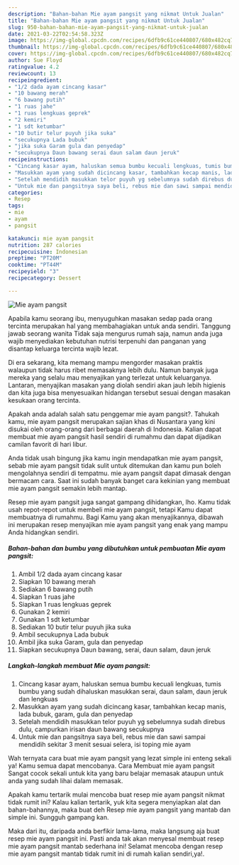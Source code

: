 ```yaml
---
description: "Bahan-bahan Mie ayam pangsit yang nikmat Untuk Jualan"
title: "Bahan-bahan Mie ayam pangsit yang nikmat Untuk Jualan"
slug: 950-bahan-bahan-mie-ayam-pangsit-yang-nikmat-untuk-jualan
date: 2021-03-22T02:54:58.323Z
image: https://img-global.cpcdn.com/recipes/6dfb9c61ce440807/680x482cq70/mie-ayam-pangsit-foto-resep-utama.jpg
thumbnail: https://img-global.cpcdn.com/recipes/6dfb9c61ce440807/680x482cq70/mie-ayam-pangsit-foto-resep-utama.jpg
cover: https://img-global.cpcdn.com/recipes/6dfb9c61ce440807/680x482cq70/mie-ayam-pangsit-foto-resep-utama.jpg
author: Sue Floyd
ratingvalue: 4.2
reviewcount: 13
recipeingredient:
- "1/2 dada ayam cincang kasar"
- "10 bawang merah"
- "6 bawang putih"
- "1 ruas jahe"
- "1 ruas lengkuas geprek"
- "2 kemiri"
- "1 sdt ketumbar"
- "10 butir telur puyuh jika suka"
- "secukupnya Lada bubuk"
- "jika suka Garam gula dan penyedap"
- "secukupnya Daun bawang serai daun salam daun jeruk"
recipeinstructions:
- "Cincang kasar ayam, haluskan semua bumbu kecuali lengkuas, tumis bumbu yang sudah dihaluskan masukkan serai, daun salam, daun jeruk dan lengkuas"
- "Masukkan ayam yang sudah dicincang kasar, tambahkan kecap manis, lada bubuk, garam, gula dan penyedap"
- "Setelah mendidih masukkan telor puyuh yg sebelumnya sudah direbus dulu, campurkan irisan daun bawang secukupnya"
- "Untuk mie dan pangsitnya saya beli, rebus mie dan sawi sampai mendidih sekitar 3 menit sesuai selera, isi toping mie ayam"
categories:
- Resep
tags:
- mie
- ayam
- pangsit

katakunci: mie ayam pangsit 
nutrition: 287 calories
recipecuisine: Indonesian
preptime: "PT20M"
cooktime: "PT44M"
recipeyield: "3"
recipecategory: Dessert

---
```



![Mie ayam pangsit](https://img-global.cpcdn.com/recipes/6dfb9c61ce440807/680x482cq70/mie-ayam-pangsit-foto-resep-utama.jpg)

Apabila kamu seorang ibu, menyuguhkan masakan sedap pada orang tercinta merupakan hal yang membahagiakan untuk anda sendiri. Tanggung jawab seorang  wanita Tidak saja mengurus rumah saja, namun anda juga wajib menyediakan kebutuhan nutrisi terpenuhi dan panganan yang disantap keluarga tercinta wajib lezat.

Di era  sekarang, kita memang mampu mengorder masakan praktis walaupun tidak harus ribet memasaknya lebih dulu. Namun banyak juga mereka yang selalu mau menyajikan yang terlezat untuk keluarganya. Lantaran, menyajikan masakan yang diolah sendiri akan jauh lebih higienis dan kita juga bisa menyesuaikan hidangan tersebut sesuai dengan masakan kesukaan orang tercinta. 



Apakah anda adalah salah satu penggemar mie ayam pangsit?. Tahukah kamu, mie ayam pangsit merupakan sajian khas di Nusantara yang kini disukai oleh orang-orang dari berbagai daerah di Indonesia. Kalian dapat membuat mie ayam pangsit hasil sendiri di rumahmu dan dapat dijadikan camilan favorit di hari libur.

Anda tidak usah bingung jika kamu ingin mendapatkan mie ayam pangsit, sebab mie ayam pangsit tidak sulit untuk ditemukan dan kamu pun boleh mengolahnya sendiri di tempatmu. mie ayam pangsit dapat dimasak dengan bermacam cara. Saat ini sudah banyak banget cara kekinian yang membuat mie ayam pangsit semakin lebih mantap.

Resep mie ayam pangsit juga sangat gampang dihidangkan, lho. Kamu tidak usah repot-repot untuk membeli mie ayam pangsit, tetapi Kamu dapat membuatnya di rumahmu. Bagi Kamu yang akan menyajikannya, dibawah ini merupakan resep menyajikan mie ayam pangsit yang enak yang mampu Anda hidangkan sendiri.

<!--inarticleads1-->

##### Bahan-bahan dan bumbu yang dibutuhkan untuk pembuatan Mie ayam pangsit:

1. Ambil 1/2 dada ayam cincang kasar
1. Siapkan 10 bawang merah
1. Sediakan 6 bawang putih
1. Siapkan 1 ruas jahe
1. Siapkan 1 ruas lengkuas geprek
1. Gunakan 2 kemiri
1. Gunakan 1 sdt ketumbar
1. Sediakan 10 butir telur puyuh jika suka
1. Ambil secukupnya Lada bubuk
1. Ambil jika suka Garam, gula dan penyedap
1. Siapkan secukupnya Daun bawang, serai, daun salam, daun jeruk




<!--inarticleads2-->

##### Langkah-langkah membuat Mie ayam pangsit:

1. Cincang kasar ayam, haluskan semua bumbu kecuali lengkuas, tumis bumbu yang sudah dihaluskan masukkan serai, daun salam, daun jeruk dan lengkuas
1. Masukkan ayam yang sudah dicincang kasar, tambahkan kecap manis, lada bubuk, garam, gula dan penyedap
1. Setelah mendidih masukkan telor puyuh yg sebelumnya sudah direbus dulu, campurkan irisan daun bawang secukupnya
1. Untuk mie dan pangsitnya saya beli, rebus mie dan sawi sampai mendidih sekitar 3 menit sesuai selera, isi toping mie ayam




Wah ternyata cara buat mie ayam pangsit yang lezat simple ini enteng sekali ya! Kamu semua dapat mencobanya. Cara Membuat mie ayam pangsit Sangat cocok sekali untuk kita yang baru belajar memasak ataupun untuk anda yang sudah lihai dalam memasak.

Apakah kamu tertarik mulai mencoba buat resep mie ayam pangsit nikmat tidak rumit ini? Kalau kalian tertarik, yuk kita segera menyiapkan alat dan bahan-bahannya, maka buat deh Resep mie ayam pangsit yang mantab dan simple ini. Sungguh gampang kan. 

Maka dari itu, daripada anda berfikir lama-lama, maka langsung aja buat resep mie ayam pangsit ini. Pasti anda tak akan menyesal membuat resep mie ayam pangsit mantab sederhana ini! Selamat mencoba dengan resep mie ayam pangsit mantab tidak rumit ini di rumah kalian sendiri,ya!.

